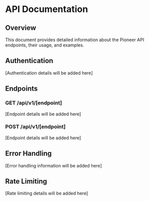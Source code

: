 # API Documentation

## Overview
This document provides detailed information about the Pioneer API endpoints, their usage, and examples.

## Authentication
[Authentication details will be added here]

## Endpoints

### GET /api/v1/[endpoint]
[Endpoint details will be added here]

### POST /api/v1/[endpoint]
[Endpoint details will be added here]

## Error Handling
[Error handling information will be added here]

## Rate Limiting
[Rate limiting details will be added here]

